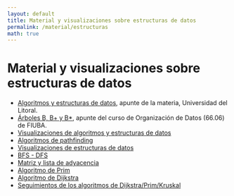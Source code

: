 ```yaml
---
layout: default
title: Material y visualizaciones sobre estructuras de datos
permalink: /material/estructuras
math: true
---
```


# Material y visualizaciones sobre estructuras de datos

  * [Algoritmos y estructuras de datos](http://infofich.unl.edu.ar/upload/1fa23af675da8843347aec68bd6151b871472436.pdf), apunte de la materia, Universidad del Litoral.
  * [Árboles B, B+ y B*](https://drive.google.com/open?id=1Inanv7DGbHiF7dCBOD6jxuxhsNz0Uz7j), apunte del curso de Organización de Datos (66.06) de FIUBA.
  * [Visualizaciones de algoritmos y estructuras de datos](http://visualgo.net/)
  * [Algoritmos de pathfinding](http://qiao.github.io/PathFinding.js/visual/)
  * [Visualizaciones de estructuras de datos](https://www.cs.usfca.edu/~galles/visualization/Algorithms.html)
  * [BFS - DFS](http://www.youtube.com/watch?v=or9xlA3YYzo)
  * [Matriz y lista de adyacencia](http://www.youtube.com/watch?v=2guA5uMEmZQ)
  * [Algoritmo de Prim](http://www.youtube.com/watch?v=BtGuZ-rrUeY)
  * [Algoritmo de Dijkstra](http://www.youtube.com/watch?v=8Ls1RqHCOPw)
  * [Seguimientos de los algoritmos de Dijkstra/Prim/Kruskal](http://weierstrass.is.tokushima-u.ac.jp/ikeda/suuri/dijkstra/Dijkstra.shtml)
